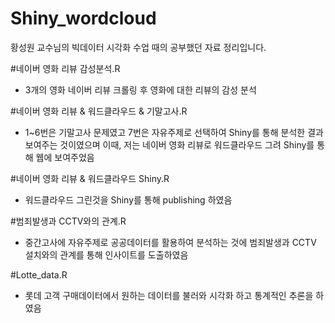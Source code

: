 # Shiny_wordcloud

황성원 교수님의 빅데이터 시각화 수업 때의 공부했던 자료 정리입니다.

#네이버 영화 리뷰 감성분석.R
 - 3개의 영화 네이버 리뷰 크롤링 후 영화에 대한 리뷰의 감성 분석

#네이버 영화 리뷰 & 워드클라우드 & 기말고사.R 
 - 1~6번은 기말고사 문제였고 7번은 자유주제로 선택하여 Shiny를 통해 분석한 결과 보여주는 것이였으며 
   이때, 저는 네이버 영화 리뷰로 워드클라우드 그려 Shiny를 통해 웹에 보여주었음
                                              
#네이버 영화 리뷰 & 워드클라우드 Shiny.R
 - 워드클라우드 그린것을 Shiny를 통해 publishing 하였음

#범죄발생과 CCTV와의 관계.R 
 - 중간고사에 자유주제로 공공데이터를 활용하여 분석하는 것에 범죄발생과 CCTV 설치와의 관계를 통해 인사이트를 도출하였음

#Lotte_data.R
 - 롯데 고객 구매데이터에서 원하는 데이터를 불러와 시각화 하고 통계적인 추론을 하였음
